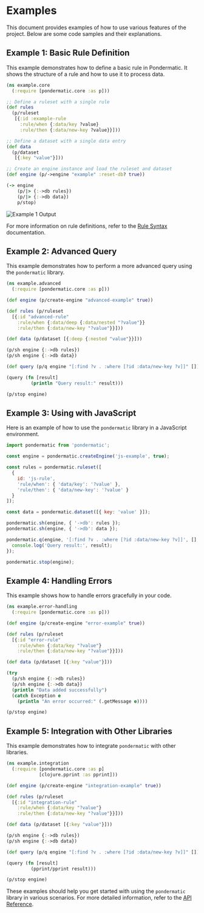 # Examples

This document provides examples of how to use various features of the project. Below are some code samples and their explanations.

## Example 1: Basic Rule Definition
This example demonstrates how to define a basic rule in Pondermatic. It shows the structure of a rule and how to use it to process data.

```clojure
(ns example.core
  (:require [pondermatic.core :as p]))

;; Define a ruleset with a single rule
(def rules
  (p/ruleset
   [{:id :example-rule
     :rule/when {:data/key ?value}
     :rule/then {:data/new-key ?value}}]))

;; Define a dataset with a single data entry
(def data
  (p/dataset
   [{:key "value"}]))

;; Create an engine instance and load the ruleset and dataset
(def engine (p/->engine "example" :reset-db? true))

(-> engine
    (p/|> {:->db rules})
    (p/|> {:->db data})
    p/stop)
```

![Example 1 Output](images/example_1_output.png)

For more information on rule definitions, refer to the [Rule Syntax](rules/syntax.md) documentation.

## Example 2: Advanced Query

This example demonstrates how to perform a more advanced query using the `pondermatic` library.

```clojure
(ns example.advanced
  (:require [pondermatic.core :as p]))

(def engine (p/create-engine "advanced-example" true))

(def rules (p/ruleset
  [{:id "advanced-rule"
    :rule/when {:data/deep {:data/nested "?value"}}
    :rule/then {:data/new-key "?value"}}]))

(def data (p/dataset [{:deep {:nested "value"}}]))

(p/sh engine {:->db rules})
(p/sh engine {:->db data})

(def query (p/q engine "[:find ?v . :where [?id :data/new-key ?v]]" []))

(query (fn [result]
         (println "Query result:" result)))

(p/stop engine)
```

## Example 3: Using with JavaScript

Here is an example of how to use the `pondermatic` library in a JavaScript environment.

```javascript
import pondermatic from 'pondermatic';

const engine = pondermatic.createEngine('js-example', true);

const rules = pondermatic.ruleset([
  {
    id: 'js-rule',
    'rule/when': { 'data/key': '?value' },
    'rule/then': { 'data/new-key': '?value' }
  }
]);

const data = pondermatic.dataset([{ key: 'value' }]);

pondermatic.sh(engine, { '->db': rules });
pondermatic.sh(engine, { '->db': data });

pondermatic.q(engine, '[:find ?v . :where [?id :data/new-key ?v]]', [], (result) => {
  console.log('Query result:', result);
});

pondermatic.stop(engine);
```

## Example 4: Handling Errors

This example shows how to handle errors gracefully in your code.

```clojure
(ns example.error-handling
  (:require [pondermatic.core :as p]))

(def engine (p/create-engine "error-example" true))

(def rules (p/ruleset
  [{:id "error-rule"
    :rule/when {:data/key "?value"}
    :rule/then {:data/new-key "?value"}}]))

(def data (p/dataset [{:key "value"}]))

(try
  (p/sh engine {:->db rules})
  (p/sh engine {:->db data})
  (println "Data added successfully")
  (catch Exception e
    (println "An error occurred:" (.getMessage e))))

(p/stop engine)
```

## Example 5: Integration with Other Libraries

This example demonstrates how to integrate `pondermatic` with other libraries.

```clojure
(ns example.integration
  (:require [pondermatic.core :as p]
            [clojure.pprint :as pprint]))

(def engine (p/create-engine "integration-example" true))

(def rules (p/ruleset
  [{:id "integration-rule"
    :rule/when {:data/key "?value"}
    :rule/then {:data/new-key "?value"}}]))

(def data (p/dataset [{:key "value"}]))

(p/sh engine {:->db rules})
(p/sh engine {:->db data})

(def query (p/q engine "[:find ?v . :where [?id :data/new-key ?v]]" []))

(query (fn [result]
         (pprint/pprint result)))

(p/stop engine)
```

These examples should help you get started with using the `pondermatic` library in various scenarios. For more detailed information, refer to the [API Reference](api_reference.md).